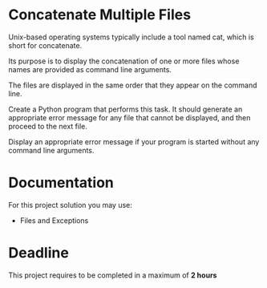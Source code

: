 # Concatenate Multiple Files

Unix-based operating systems typically include a tool named cat, which is short for concatenate. 

Its purpose is to display the concatenation of one or more files whose names are provided as command line arguments. 

The files are displayed in the same
order that they appear on the command line.


Create a Python program that performs this task. It should generate an appropriate
error message for any file that cannot be displayed, and then proceed to the next file. 

Display an appropriate error message if your program is started without any command line arguments.
		 
# Documentation

For this project solution you may use:

- Files and Exceptions

# Deadline

This project requires to be completed in a maximum of **2 hours**
